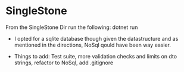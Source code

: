 # SingleStone

From the SingleStone Dir run the following:
    dotnet run
    
- I opted for a sqlite database though given the datastructure and as mentioned in the directions, NoSql qould have been way easier.

- Things to add: Test suite, more validation checks and limits on dto strings, refactor to NoSql, add .gitignore

    
